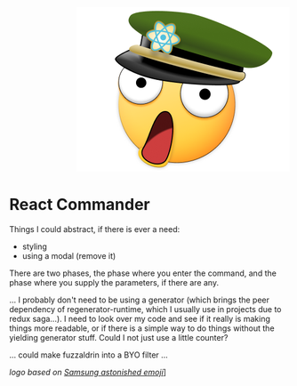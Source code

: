 <p align="right"><img alt="😲" src="logo.png"></p>

# React Commander


Things I could abstract, if there is ever a need:
- styling
- using a modal (remove it)


There are two phases, the phase where you enter the command, and the phase where you supply the parameters, if there are any.

... I probably don't need to be using a generator (which brings the peer dependency of regenerator-runtime, which I usually use in projects due to redux saga...). I need to look over my code and see if it really is making things more readable, or if there is a simple way to do things without the yielding generator stuff. Could I not just use a little counter?

... could make fuzzaldrin into a BYO filter ...

*logo based on [Samsung astonished emoji](https://emojipedia.org/samsung/galaxy-s7/astonished-face/)*]